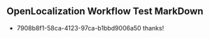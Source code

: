 ## OpenLocalization Workflow Test MarkDown
* 7908b8f1-58ca-4123-97ca-b1bbd9006a50 thanks!

<!--HONumber=Sep16_HO2-->


